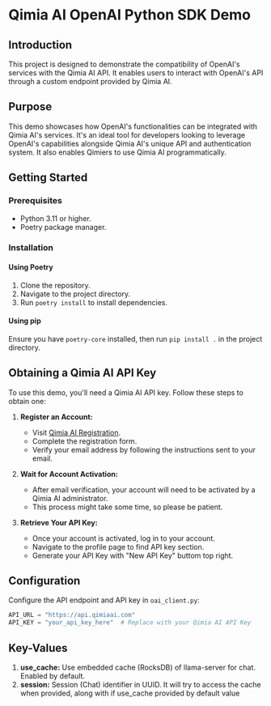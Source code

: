 # Qimia AI OpenAI Python SDK Demo

## Introduction

This project is designed to demonstrate the compatibility of OpenAI's services with the Qimia AI API. It enables users to interact with OpenAI's API through a custom endpoint provided by Qimia AI.

## Purpose

This demo showcases how OpenAI's functionalities can be integrated with Qimia AI's services. It's an ideal tool for developers looking to leverage OpenAI's capabilities alongside Qimia AI's unique API and authentication system. It also enables Qimiers to use Qimia AI programmatically.

## Getting Started

### Prerequisites
- Python 3.11 or higher.
- Poetry package manager.

### Installation

#### Using Poetry
1. Clone the repository.
2. Navigate to the project directory.
3. Run `poetry install` to install dependencies.

#### Using pip
Ensure you have `poetry-core` installed, then run `pip install .` in the project directory.

## Obtaining a Qimia AI API Key

To use this demo, you'll need a Qimia AI API key. Follow these steps to obtain one:

1. **Register an Account:**
   - Visit [Qimia AI Registration](https://chat.qimiaai.com).
   - Complete the registration form.
   - Verify your email address by following the instructions sent to your email.

2. **Wait for Account Activation:**
   - After email verification, your account will need to be activated by a Qimia AI administrator.
   - This process might take some time, so please be patient.

3. **Retrieve Your API Key:**
   - Once your account is activated, log in to your account.
   - Navigate to the profile page to find API key section.
   - Generate your API Key with "New API Key" buttom top right.

## Configuration

Configure the API endpoint and API key in `oai_client.py`:

```python
API_URL = "https://api.qimiaai.com"
API_KEY = "your_api_key_here"  # Replace with your Qimia AI API Key
```

## Key-Values

1. **use_cache:**
Use embedded cache (RocksDB) of llama-server for chat. Enabled by default.
2. **session:**
Session (Chat) identifier in UUID. It will try to access the cache when provided, along with if use_cache provided by default value
